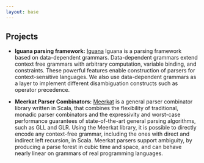 ```yaml
---
layout: base
---
```


<h2 class="page-title">Projects</h2>

- **Iguana parsing framework:** <a href="http://iguana-parser.github.io">Iguana</a> 
Iguana is a parsing framework based on data-dependent grammars. Data-dependent 
grammars extend context free grammars with arbitrary computation, variable 
binding, and constraints. These powerful features enable construction of parsers 
for context-sensitive languages. We also use data-dependent grammars as a layer 
to implement different disambiguation constructs such as operator precedence.

- **Meerkat Parser Combinators:** <a href="http://meerkat-parser.github.io">Meerkat</a> 
is a general parser combinator library written in Scala, that combines the 
flexibility of traditional, monadic parser combinators and the expressivity 
and worst-case performance guarantees of state-of-the-art general parsing 
algorithms, such as GLL and GLR. Using the Meerkat library, it is possible 
to directly encode any context-free grammar, including the ones with direct and 
indirect left recursion, in Scala. Meerkat parsers support ambiguity, by producing 
a parse forest in cubic time and space, and can behave nearly linear on grammars 
of real programming languages.
